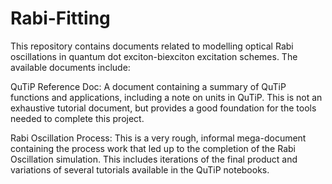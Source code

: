 # Rabi-Fitting
<p>This repository contains documents related to modelling optical Rabi oscillations in quantum dot exciton-biexciton excitation schemes. The available documents include:</p>

<p> QuTiP Reference Doc: A document containing a summary of QuTiP functions and applications, including a note on units in QuTiP. This is not an exhaustive tutorial document, but provides a good foundation for the tools needed to complete this project.</p>

</p> Rabi Oscillation Process: This is a very rough, informal mega-document containing the process work that led up to the completion of the Rabi Oscillation simulation. This includes iterations of the final product and variations of several tutorials available in the QuTiP notebooks.</p>
